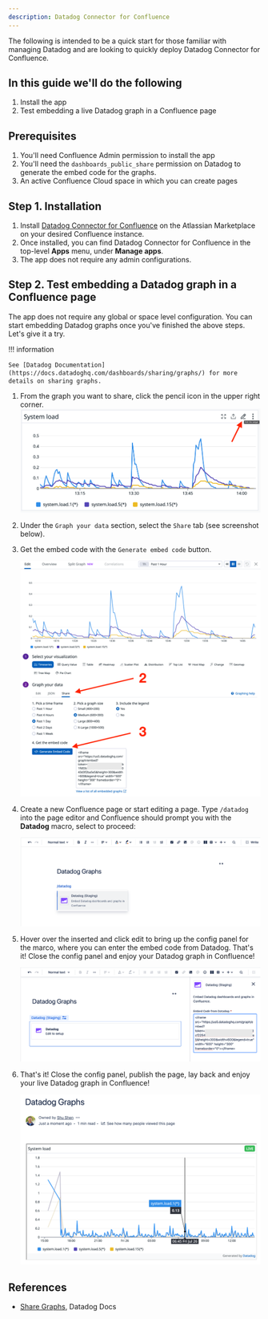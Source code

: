 ```yaml
---
description: Datadog Connector for Confluence
---
```


The following is intended to be a quick start for those familiar with managing Datadog and are looking to quickly deploy Datadog Connector for Confluence.

## In this guide we'll do the following

1. Install the app
1. Test embedding a live Datadog graph in a Confluence page

## Prerequisites

1. You'll need Confluence Admin permission to install the app
1. You'll need the `dashboards_public_share` permission on Datadog to generate the embed code for the graphs.
1. An active Confluence Cloud space in which you can create pages

## Step 1. Installation

1. Install [Datadog Connector for Confluence](https://marketplace.atlassian.com/FIXME?utm=wavether_site) on the Atlassian Marketplace on your desired Confluence instance.
1. Once installed, you can find Datadog Connector for Confluence in the top-level **Apps** menu, under **Manage apps**.
1. The app does not require any admin configurations.

## Step 2. Test embedding a Datadog graph in a Confluence page

The app does not require any global or space level configuration. You can start embedding Datadog graphs once you've finished the above steps. Let's give it a try.

!!! information

    See [Datadog Documentation](https://docs.datadoghq.com/dashboards/sharing/graphs/) for more details on sharing graphs.

1. From the graph you want to share, click the pencil icon in the upper right corner.
   ![Edit Datadog Graph](datadog-graph-edit-button.png)
2. Under the `Graph your data` section, select the `Share` tab (see screenshot below).
3. Get the embed code with the `Generate embed code` button.

   ![Share Datadog graph and generate embed code](datadog-graph-share-generate-embed-code.png)

4. Create a new Confluence page or start editing a page. Type `/datadog` into the page editor and Confluence should prompt you with the **Datadog** macro, select to proceed:

   ![Inserting Datadog Macro](confluence-datadog-macro.png)

5. Hover over the inserted and click edit to bring up the config panel for the marco, where you can enter the embed code from Datadog. That's it! Close the config panel and enjoy your Datadog graph in Confluence!

   ![Configuring Datadog Macro](confluence-datadog-macro-config.png)

6. That's it! Close the config panel, publish the page, lay back and enjoy your live Datadog graph in Confluence!

   ![Configuring Datadog Macro](confluence-datadog-live-graph.png)

## References

- [Share Graphs](https://docs.datadoghq.com/dashboards/sharing/graphs/), Datadog Docs
